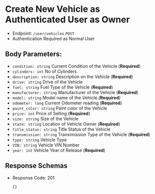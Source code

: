 # Create New Vehicle as Authenticated User as Owner
- Endpoint: `/user/vehicles` `POST`
- Authentication Required as Normal User
## Body Parameters:
- `condition: string` Current Condition of the Vehicle (**Required**)
- `cylinders: int` No of Cylinders
- `description: string` Description on the Vehicle (**Required**)
- `drive: string` Drive of the Vehicle
- `fuel: string` Fuel Type of the Vehicle (**Required**)
- `manufacturer: string` Manufacturer of the Vehicle (**Required**)
- `model: string` Model name of the Vehicle (**Required**)
- `odometer: long` Current Odometer reading (**Required**)
- `paint_color: string` Paint color of the Vehicle
- `price: int` Price of Selling (**Required**)
- `size: string` Size of the Vehicle
- `state: string` Location of Vehicle Owner (**Required**)
- `title_status: string` Title Status of the Vehicle
- `transmission: string` Transimission Type of the Vehicle (**Required**)
- `type: string` Vehicle Type
- `VIN: string` Vehicle VIN Number
- `year: int` Vehicle Year of Release (**Required**)
## Response Schemas
- Response Code: 201
    ```
    {}
    ```